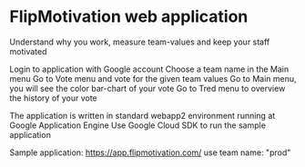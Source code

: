 # FlipMotivation web application
Understand why you work, measure team-values and keep your staff motivated

Login to application with Google account
Choose a team name in the Main menu
Go to Vote menu and vote for the given team values
Go to Main menu, you will see the color bar-chart of your vote
Go to Tred menu to overview the history of your vote

The application is written in standard webapp2 environment running at Google Application Engine
Use Google Cloud SDK to run the sample application

Sample application: https://app.flipmotivation.com/
use team name: "prod"
